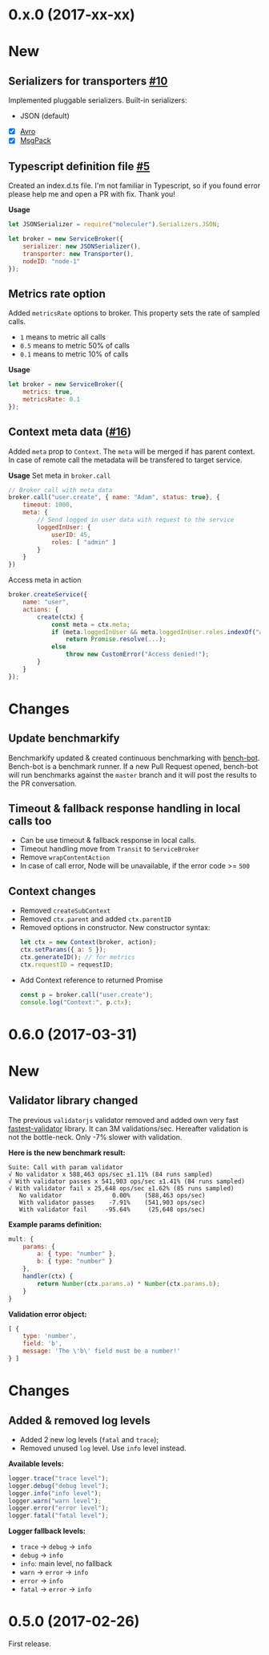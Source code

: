 <a name="0.x.0"></a>
# 0.x.0 (2017-xx-xx)

# New
## Serializers for transporters [#10](https://github.com/ice-services/moleculer/issues/10/)
Implemented pluggable serializers.
Built-in serializers:
- JSON (default)
- [x] [Avro](https://github.com/mtth/avsc)
- [x] [MsgPack](https://github.com/mcollina/msgpack5)

## Typescript definition file [#5](https://github.com/ice-services/moleculer/issues/5)
Created an index.d.ts file. I'm not familiar in Typescript, so if you found error please help me and open a PR with fix. Thank you!

**Usage**
```js
let JSONSerializer = require("moleculer").Serializers.JSON;

let broker = new ServiceBroker({
	serializer: new JSONSerializer(),
	transporter: new Transporter(),
	nodeID: "node-1"	
});
```

## Metrics rate option
Added `metricsRate` options to broker. This property sets the rate of sampled calls. 
- `1` means to metric all calls
- `0.5` means to metric 50% of calls
- `0.1` means to metric 10% of calls

**Usage**
```js
let broker = new ServiceBroker({
    metrics: true,
    metricsRate: 0.1
});
```

## Context meta data ([#16](https://github.com/ice-services/moleculer/pull/16))
Added `meta` prop to `Context`. The `meta` will be merged if has parent context.
In case of remote call the metadata will be transfered to target service.

**Usage**
Set meta in `broker.call`
```js
// Broker call with meta data
broker.call("user.create", { name: "Adam", status: true}, {
    timeout: 1000,
    meta: {
        // Send logged in user data with request to the service
        loggedInUser: {
            userID: 45,
            roles: [ "admin" ]
        }
    }
})
```

Access meta in action
```js
broker.createService({
    name: "user",
    actions: {
        create(ctx) {
            const meta = ctx.meta;
            if (meta.loggedInUser && meta.loggedInUser.roles.indexOf("admin") !== -1)
                return Promise.resolve(...);
            else
                throw new CustomError("Access denied!");
        }
    }
});
```

# Changes

## Update benchmarkify
Benchmarkify updated & created continuous benchmarking with [bench-bot](https://github.com/icebob/bench-bot). 
Bench-bot is a benchmark runner. If a new Pull Request opened, bench-bot will run benchmarks against the `master` branch and it will post the results to the PR conversation.

## Timeout & fallback response handling in local calls too
- Can be use timeout & fallback response in local calls.
- Timeout handling move from `Transit` to `ServiceBroker`
- Remove `wrapContentAction`
- In case of call error, Node will be unavailable, if the error code >= `500`

## Context changes
- Removed `createSubContext`
- Removed `ctx.parent` and added `ctx.parentID`
- Removed options in constructor. New constructor syntax:
    ```js
    let ctx = new Context(broker, action);
    ctx.setParams({ a: 5 });
    ctx.generateID(); // for metrics
    ctx.requestID = requestID;
    ```
- Add Context reference to returned Promise
    ```js
    const p = broker.call("user.create");
    console.log("Context:", p.ctx);
    ```




<a name="0.6.0"></a>
# 0.6.0 (2017-03-31)

# New

## Validator library changed
The previous `validatorjs` validator removed and added own very fast [fastest-validator](https://github.com/icebob/fastest-validator) library. It can 3M validations/sec. Hereafter validation is not the bottle-neck. Only -7% slower with validation.

**Here is the new benchmark result:**
```
Suite: Call with param validator
√ No validator x 588,463 ops/sec ±1.11% (84 runs sampled)
√ With validator passes x 541,903 ops/sec ±1.41% (84 runs sampled)
√ With validator fail x 25,648 ops/sec ±1.62% (85 runs sampled)
   No validator              0.00%    (588,463 ops/sec)
   With validator passes    -7.91%    (541,903 ops/sec)
   With validator fail     -95.64%     (25,648 ops/sec)
```

**Example params definition:**
```js
mult: {
    params: {
        a: { type: "number" },
        b: { type: "number" }
    },
    handler(ctx) {
        return Number(ctx.params.a) * Number(ctx.params.b);
    }
}
```

**Validation error object:**
```js
[ { 
    type: 'number',
    field: 'b',
    message: 'The \'b\' field must be a number!' 
} ]
```

# Changes
## Added & removed log levels
* Added 2 new log levels (`fatal` and `trace`);
* Removed unused `log` level. Use `info` level instead.

**Available levels:**
```js
logger.trace("trace level");
logger.debug("debug level");
logger.info("info level");
logger.warn("warn level");
logger.error("error level");	
logger.fatal("fatal level");
```

**Logger fallback levels:**
* `trace` -> `debug` -> `info`
* `debug` -> `info`
* `info`: main level, no fallback
* `warn` -> `error` -> `info`
* `error` -> `info`
* `fatal` -> `error` -> `info`


<a name="0.5.0"></a>
# 0.5.0 (2017-02-26)

First release.
